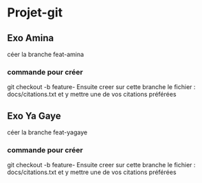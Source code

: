 # Projet-git
## Exo Amina 

céer la branche feat-amina
### commande pour créer 
git checkout -b feature-<prenom>
 Ensuite creer sur cette branche le fichier : docs/citations.txt et y mettre une de vos citations préférées
## Exo Ya Gaye 
céer la branche feat-yagaye

### commande pour créer 
git checkout -b feature-<prenom>
 Ensuite creer sur cette branche le fichier : docs/citations.txt et y mettre une de vos citations préférées